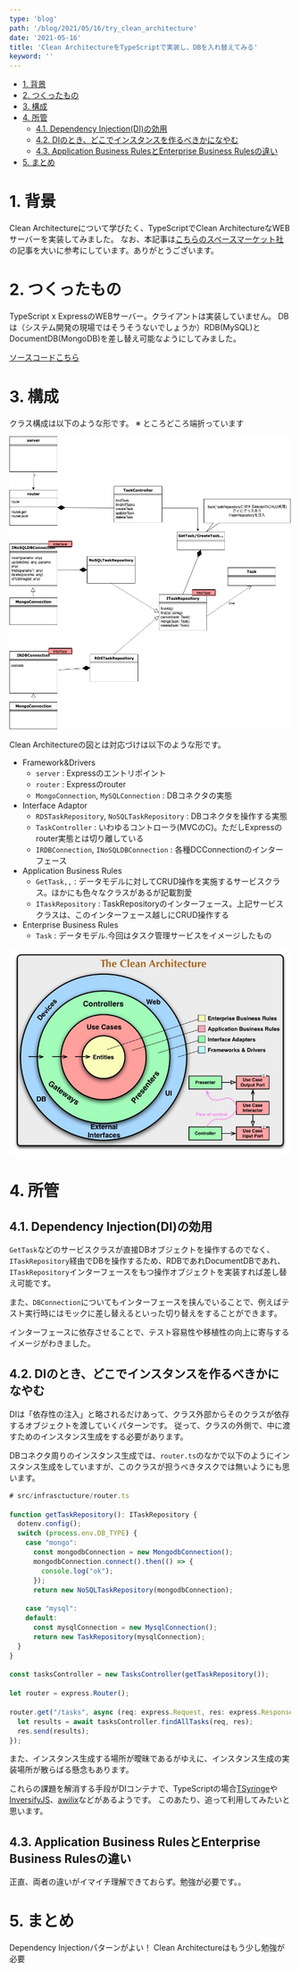 ```yaml
---
type: 'blog'
path: '/blog/2021/05/16/try_clean_architecture'
date: '2021-05-16'
title: 'Clean ArchitectureをTypeScriptで実装し、DBを入れ替えてみる'
keyword: ''
---
```


<!-- TOC -->

- [1. 背景](#1-背景)
- [2. つくったもの](#2-つくったもの)
- [3. 構成](#3-構成)
- [4. 所管](#4-所管)
    - [4.1. Dependency Injection(DI)の効用](#41-dependency-injectiondiの効用)
    - [4.2. DIのとき、どこでインスタンスを作るべきかになやむ](#42-diのときどこでインスタンスを作るべきかになやむ)
    - [4.3. Application Business RulesとEnterprise Business Rulesの違い](#43-application-business-rulesとenterprise-business-rulesの違い)
- [5. まとめ](#5-まとめ)

<!-- /TOC -->

<a id="markdown-1-背景" name="1-背景"></a>
# 1. 背景

Clean Architectureについて学びたく、TypeScriptでClean ArchitectureなWEBサーバーを実装してみました。
なお、本記事は[こちらのスペースマーケット社](https://blog.spacemarket.com/code/clean-architecture-node/)の記事を大いに参考にしています。ありがとうございます。


<a id="markdown-2-つくったもの" name="2-つくったもの"></a>
# 2. つくったもの

TypeScript x ExpressのWEBサーバー。クライアントは実装していません。
DBは（システム開発の現場ではそうそうないでしょうか）RDB(MySQL)とDocumentDB(MongoDB)を差し替え可能なようにしてみました。

[ソースコードこちら](https://github.com/kazukimuta/try_crean_architecture)

<a id="markdown-3-構成" name="3-構成"></a>
# 3. 構成

クラス構成は以下のような形です。
※ ところどころ端折っています

![Class](./CleanArchitecture.png)

Clean Architectureの図とは対応づけは以下のような形です。

- Framework&Drivers
    - `server` : Expressのエントリポイント
    - `router` : Expressのrouter
    - `MongoConnection`, `MySQLConnection` : DBコネクタの実態
- Interface Adaptor
    - `RDSTaskRepository`, `NoSQLTaskRepository` : DBコネクタを操作する実態
    - `TaskController` : いわゆるコントローラ(MVCのC)。ただしExpressのrouter実態とは切り離している
    - `IRDBConnection`, `INoSQLDBConnection` :  各種DCConnectionのインターフェース
- Application Business Rules
    - `GetTask,,` : データモデルに対してCRUD操作を実施するサービスクラス。ほかにも色々なクラスがあるが記載割愛
    - `ITaskRepository` : TaskRepositoryのインターフェース。上記サービスクラスは、このインターフェース越しにCRUD操作する
- Enterprise Business Rules
    - `Task` : データモデル.今回はタスク管理サービスをイメージしたもの

![](./CleanArchitectureImg.jpeg)


<a id="markdown-4-所管" name="4-所管"></a>
# 4. 所管
<a id="markdown-41-dependency-injectiondiの効用" name="41-dependency-injectiondiの効用"></a>
## 4.1. Dependency Injection(DI)の効用

`GetTask`などのサービスクラスが直接DBオブジェクトを操作するのでなく、`ITaskRepository`経由でDBを操作するため、RDBであれDocumentDBであれ、`ITaskRepository`インターフェースをもつ操作オブジェクトを実装すれば差し替え可能です。

また、`DBConnection`についてもインターフェースを挟んでいることで、例えばテスト実行時にはモックに差し替えるといった切り替えをすることができます。

インターフェースに依存させることで、テスト容易性や移植性の向上に寄与するイメージがわきました。


<a id="markdown-42-diのときどこでインスタンスを作るべきかになやむ" name="42-diのときどこでインスタンスを作るべきかになやむ"></a>
## 4.2. DIのとき、どこでインスタンスを作るべきかになやむ

DIは「依存性の注入」と略されるだけあって、クラス外部からそのクラスが依存するオブジェクトを渡していくパターンです。
従って、クラスの外側で、中に渡すためのインスタンス生成をする必要があります。

DBコネクタ周りのインスタンス生成では、`router.ts`のなかで以下のようにインスタンス生成をしていますが、このクラスが担うべきタスクでは無いようにも思います。

```typescript
# src/infrasctucture/router.ts

function getTaskRepository(): ITaskRepository {
  dotenv.config();
  switch (process.env.DB_TYPE) {
    case "mongo":
      const mongodbConnection = new MongodbConnection();
      mongodbConnection.connect().then(() => {
        console.log("ok");
      });
      return new NoSQLTaskRepository(mongodbConnection);

    case "mysql":
    default:
      const mysqlConnection = new MysqlConnection();
      return new TaskRepository(mysqlConnection);
  }
}

const tasksController = new TasksController(getTaskRepository());

let router = express.Router();

router.get("/tasks", async (req: express.Request, res: express.Response) => {
  let results = await tasksController.findAllTasks(req, res);
  res.send(results);
});


```

また、インスタンス生成する場所が曖昧であるがゆえに、インスタンス生成の実装場所が散らばる懸念もあります。

これらの課題を解消する手段がDIコンテナで、TypeScriptの場合[TSyringe](https://github.com/microsoft/tsyringe)や[InversifyJS](https://github.com/inversify/InversifyJS)、[awilix](https://github.com/jeffijoe/awilix)などがあるようです。
このあたり、追って利用してみたいと思います。



<a id="markdown-43-application-business-rulesとenterprise-business-rulesの違い" name="43-application-business-rulesとenterprise-business-rulesの違い"></a>
## 4.3. Application Business RulesとEnterprise Business Rulesの違い

正直、両者の違いがイマイチ理解できておらず。勉強が必要です。。


<a id="markdown-5-まとめ" name="5-まとめ"></a>
# 5. まとめ

Dependency Injectionパターンがよい！
Clean Architectureはもう少し勉強が必要

